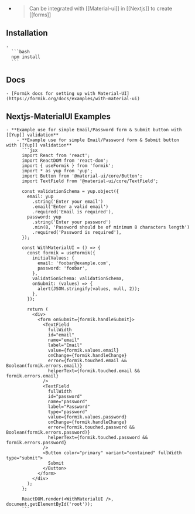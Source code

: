 -
  > Can be integrated with [[Material-ui]] in [[Nextjs]] to create [[forms]]
## Installation
	-
	  ```bash
	  npm install 
	  ```
## Docs
	- [Formik docs for setting up with Material-UI](https://formik.org/docs/examples/with-material-ui)
## Nextjs-MaterialUI Examples
	- **Example use for simple Email/Password form & Submit button with [[Yup]] validation**
		- **Example use for simple Email/Password form & Submit button with [[Yup]] validation**
		  ```jsx
		  import React from 'react';
		  import ReactDOM from 'react-dom';
		  import { useFormik } from 'formik';
		  import * as yup from 'yup';
		  import Button from '@material-ui/core/Button';
		  import TextField from '@material-ui/core/TextField';
		  
		  const validationSchema = yup.object({
		    email: yup
		      .string('Enter your email')
		      .email('Enter a valid email')
		      .required('Email is required'),
		    password: yup
		      .string('Enter your password')
		      .min(8, 'Password should be of minimum 8 characters length')
		      .required('Password is required'),
		  });
		  
		  const WithMaterialUI = () => {
		    const formik = useFormik({
		      initialValues: {
		        email: 'foobar@example.com',
		        password: 'foobar',
		      },
		      validationSchema: validationSchema,
		      onSubmit: (values) => {
		        alert(JSON.stringify(values, null, 2));
		      },
		    });
		  
		    return (
		      <div>
		        <form onSubmit={formik.handleSubmit}>
		          <TextField
		            fullWidth
		            id="email"
		            name="email"
		            label="Email"
		            value={formik.values.email}
		            onChange={formik.handleChange}
		            error={formik.touched.email && Boolean(formik.errors.email)}
		            helperText={formik.touched.email && formik.errors.email}
		          />
		          <TextField
		            fullWidth
		            id="password"
		            name="password"
		            label="Password"
		            type="password"
		            value={formik.values.password}
		            onChange={formik.handleChange}
		            error={formik.touched.password && Boolean(formik.errors.password)}
		            helperText={formik.touched.password && formik.errors.password}
		          />
		          <Button color="primary" variant="contained" fullWidth type="submit">
		            Submit
		          </Button>
		        </form>
		      </div>
		    );
		  };
		  
		  ReactDOM.render(<WithMaterialUI />, document.getElementById('root'));
		  ```